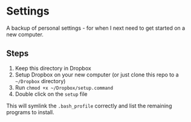# Settings

A backup of personal settings - for when I next need to get started on a new computer.

## Steps
1. Keep this directory in Dropbox
2. Setup Dropbox on your new computer (or just clone this repo to a `~/Dropbox` directory)
3. Run `chmod +x ~/Dropbox/setup.command`
4. Double click on the `setup` file

This will symlink the `.bash_profile` correctly and list the remaining programs to install.